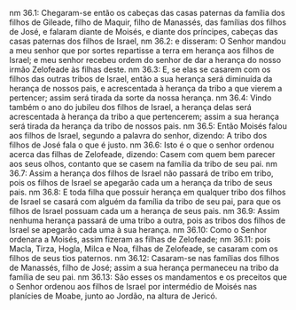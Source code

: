 nm 36.1: Chegaram-se então os cabeças das casas paternas da família dos filhos de Gileade, filho de Maquir, filho de Manassés, das famílias dos filhos de José, e falaram diante de Moisés, e diante dos príncipes, cabeças das casas paternas dos filhos de Israel,
nm 36.2: e disseram: O Senhor mandou a meu senhor que por sortes repartisse a terra em herança aos filhos de Israel; e meu senhor recebeu ordem do senhor de dar a herança do nosso irmão Zelofeade às filhas deste.
nm 36.3: E, se elas se casarem com os filhos das outras tribos de Israel, então a sua herança será diminuída da herança de nossos pais, e acrescentada à herança da tribo a que vierem a pertencer; assim será tirada da sorte da nossa herança.
nm 36.4: Vindo também o ano do jubileu dos filhos de Israel, a herança delas será acrescentada à herança da tribo a que pertencerem; assim a sua herança será tirada da herança da tribo de nossos pais.
nm 36.5: Então Moisés falou aos filhos de Israel, segundo a palavra do senhor, dizendo: A tribo dos filhos de José fala o que é justo.
nm 36.6: Isto é o que o senhor ordenou acerca das filhas de Zelofeade, dizendo: Casem com quem bem parecer aos seus olhos, contanto que se casem na família da tribo de seu pai.
nm 36.7: Assim a herança dos filhos de Israel não passará de tribo em tribo, pois os filhos de Israel se apegarão cada um a herança da tribo de seus pais.
nm 36.8: E toda filha que possuir herança em qualquer tribo dos filhos de Israel se casará com alguém da família da tribo de seu pai, para que os filhos de Israel possuam cada um a herança de seus pais.
nm 36.9: Assim nenhuma herança passará de uma tribo a outra, pois as tribos dos filhos de Israel se apegarão cada uma à sua herança.
nm 36.10: Como o Senhor ordenara a Moisés, assim fizeram as filhas de Zelofeade;
nm 36.11: pois Macla, Tirza, Hogla, Milca e Noa, filhas de Zelofeade, se casaram com os filhos de seus tios paternos.
nm 36.12: Casaram-se nas famílias dos filhos de Manassés, filho de José; assim a sua herança permaneceu na tribo da família de seu pai.
nm 36.13: São esses os mandamentos e os preceitos que o Senhor ordenou aos filhos de Israel por intermédio de Moisés nas planícies de Moabe, junto ao Jordão, na altura de Jericó.
